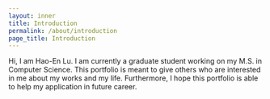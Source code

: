 ```yaml
---
layout: inner
title: Introduction
permalink: /about/introduction
page_title: Introduction
---
```


Hi, I am Hao-En Lu. I am currently a graduate student working on my M.S. in Computer Science. This portfolio is meant to give others who are interested in me about my works and my life. Furthermore, I hope this portfolio is able to help my application in future career. 